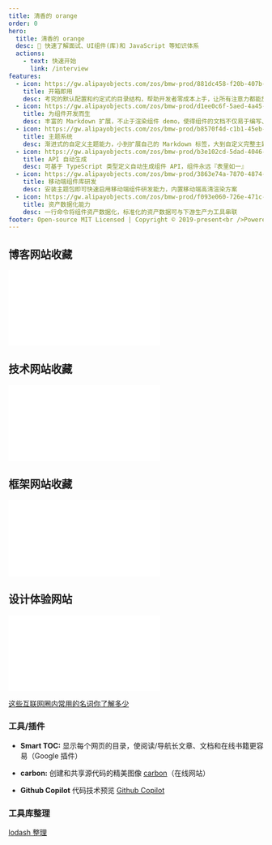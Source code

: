 ```yaml
---
title: 清香的 orange
order: 0
hero:
  title: 清香的 orange
  desc: 📖 快速了解面试、UI组件(库)和 JavaScript 等知识体系
  actions:
    - text: 快速开始
      link: /interview
features:
  - icon: https://gw.alipayobjects.com/zos/bmw-prod/881dc458-f20b-407b-947a-95104b5ec82b/k79dm8ih_w144_h144.png
    title: 开箱即用
    desc: 考究的默认配置和约定式的目录结构，帮助开发者零成本上手，让所有注意力都能放在文档编写和组件开发上
  - icon: https://gw.alipayobjects.com/zos/bmw-prod/d1ee0c6f-5aed-4a45-a507-339a4bfe076c/k7bjsocq_w144_h144.png
    title: 为组件开发而生
    desc: 丰富的 Markdown 扩展，不止于渲染组件 demo，使得组件的文档不仅易于编写、管理，还好看、好用
  - icon: https://gw.alipayobjects.com/zos/bmw-prod/b8570f4d-c1b1-45eb-a1da-abff53159967/kj9t990h_w144_h144.png
    title: 主题系统
    desc: 渐进式的自定义主题能力，小到扩展自己的 Markdown 标签，大到自定义完整主题包，全由你定
  - icon: https://gw.alipayobjects.com/zos/bmw-prod/b3e102cd-5dad-4046-a02a-be33241d1cc7/kj9t8oji_w144_h144.png
    title: API 自动生成
    desc: 可基于 TypeScript 类型定义自动生成组件 API，组件永远『表里如一』
  - icon: https://gw.alipayobjects.com/zos/bmw-prod/3863e74a-7870-4874-b1e1-00a8cdf47684/kj9t7ww3_w144_h144.png
    title: 移动端组件库研发
    desc: 安装主题包即可快速启用移动端组件研发能力，内置移动端高清渲染方案
  - icon: https://gw.alipayobjects.com/zos/bmw-prod/f093e060-726e-471c-a53e-e988ed3f560c/kj9t9sk7_w144_h144.png
    title: 资产数据化能力
    desc: 一行命令将组件资产数据化，标准化的资产数据可与下游生产力工具串联
footer: Open-source MIT Licensed | Copyright © 2019-present<br />Powered by self
---
```


## 博客网站收藏

<embed src="../README.md#RE-/<table id='blog'>[^]+?[\r\n]<\/table>/"></embed>

## 技术网站收藏

<embed src="../README.md#RE-/<table id='technology'>[^]+?[\r\n]<\/table>/"></embed>

## 框架网站收藏

<embed src="../README.md#RE-/<table id='frame'>[^]+?[\r\n]<\/table>/"></embed>

## 设计体验网站

<embed src="../README.md#RE-/<table id='design'>[^]+?[\r\n]<\/table>/"></embed>

[这些互联网圈内常用的名词你了解多少](https://zhuanlan.zhihu.com/p/64649254)

### 工具/插件

- **Smart TOC:** 显示每个网页的目录，使阅读/导航长文章、文档和在线书籍更容易（Google 插件）

- **carbon:** 创建和共享源代码的精美图像 [carbon](https://carbon.now.sh/)（在线网站）
- **Github Copilot** 代码技术预览 [Github Copilot](https://copilot.github.com/)

### 工具库整理

[lodash 整理](https://lichangwei.github.io/2016/09/06/lodash-functions/)
